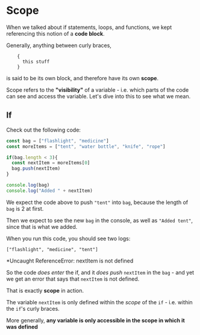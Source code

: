 # Scope

When we talked about if statements, loops, and functions, we kept referencing this notion of a **code block**.

  

Generally, anything between curly braces, 
```
    {
      this stuff
    }
```
 
is said to be its own block, and therefore have its own **scope**.

Scope refers to the **"visibility"** of a variable - i.e. which parts of the code can see and access the variable. Let's dive into this to see what we mean.

## If

Check out the following code:

```js
const bag = ["flashlight", "medicine"]
const moreItems = ["tent", "water bottle", "knife", "rope"]

if(bag.length < 3){
  const nextItem = moreItems[0]
  bag.push(nextItem)
}

console.log(bag)
console.log("Added " + nextItem)
```
  
We expect the code above to push `"tent"` into `bag`, because the length of `bag` is 2 at first.

Then we expect to see the new `bag` in the console, as well as `"Added tent"`, since that is what we added.

  

When you run this code, you should see two logs:
  

    ["flashlight", "medicine", "tent"]
*Uncaught ReferenceError: nextItem is not defined

  

So the code _does enter_ the if, and it _does push_ `nextItem` in the `bag` - and yet we get an error that says that `nextItem` is not defined.

  

That is exactly **scope** in action.

The variable `nextItem` is only defined within the _scope_ of the `if` - i.e. within the `if`'s curly braces.

  

More generally, **any variable is only accessible in the scope in which it was defined**
